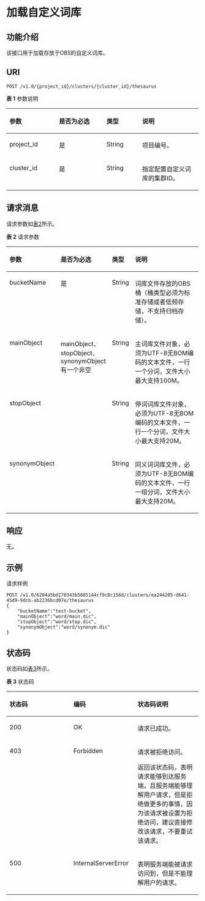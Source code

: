 # 加载自定义词库<a name="css_03_0027"></a>

## 功能介绍<a name="section874853215915"></a>

该接口用于加载存放于OBS的自定义词库。

## URI<a name="section8763193210910"></a>

```
POST /v1.0/{project_id}/clusters/{cluster_id}/thesaurus
```

**表 1**  参数说明

<a name="table57631032695"></a>
<table><thead align="left"><tr id="row4445336913"><th class="cellrowborder" valign="top" width="25.77%" id="mcps1.2.5.1.1"><p id="p54417338910"><a name="p54417338910"></a><a name="p54417338910"></a>参数</p>
</th>
<th class="cellrowborder" valign="top" width="24.740000000000002%" id="mcps1.2.5.1.2"><p id="p1644733693"><a name="p1644733693"></a><a name="p1644733693"></a>是否为必选</p>
</th>
<th class="cellrowborder" valign="top" width="18.56%" id="mcps1.2.5.1.3"><p id="p11441233696"><a name="p11441233696"></a><a name="p11441233696"></a>类型</p>
</th>
<th class="cellrowborder" valign="top" width="30.930000000000003%" id="mcps1.2.5.1.4"><p id="p124403319916"><a name="p124403319916"></a><a name="p124403319916"></a>说明</p>
</th>
</tr>
</thead>
<tbody><tr id="row94414331098"><td class="cellrowborder" valign="top" width="25.77%" headers="mcps1.2.5.1.1 "><p id="p0441331398"><a name="p0441331398"></a><a name="p0441331398"></a>project_id</p>
</td>
<td class="cellrowborder" valign="top" width="24.740000000000002%" headers="mcps1.2.5.1.2 "><p id="p9444331997"><a name="p9444331997"></a><a name="p9444331997"></a>是</p>
</td>
<td class="cellrowborder" valign="top" width="18.56%" headers="mcps1.2.5.1.3 "><p id="p144412334919"><a name="p144412334919"></a><a name="p144412334919"></a>String</p>
</td>
<td class="cellrowborder" valign="top" width="30.930000000000003%" headers="mcps1.2.5.1.4 "><p id="p18449331896"><a name="p18449331896"></a><a name="p18449331896"></a>项目编号。</p>
</td>
</tr>
<tr id="row14453320917"><td class="cellrowborder" valign="top" width="25.77%" headers="mcps1.2.5.1.1 "><p id="p2044193314920"><a name="p2044193314920"></a><a name="p2044193314920"></a>cluster_id</p>
</td>
<td class="cellrowborder" valign="top" width="24.740000000000002%" headers="mcps1.2.5.1.2 "><p id="p24410331398"><a name="p24410331398"></a><a name="p24410331398"></a>是</p>
</td>
<td class="cellrowborder" valign="top" width="18.56%" headers="mcps1.2.5.1.3 "><p id="p844133316918"><a name="p844133316918"></a><a name="p844133316918"></a>String</p>
</td>
<td class="cellrowborder" valign="top" width="30.930000000000003%" headers="mcps1.2.5.1.4 "><p id="p13441833493"><a name="p13441833493"></a><a name="p13441833493"></a>指定配置自定义词库的集群ID。</p>
</td>
</tr>
</tbody>
</table>

## 请求消息<a name="section1477913211910"></a>

请求参数如[表2](#table82481020121413)所示。

**表 2**  请求参数

<a name="table82481020121413"></a>
<table><thead align="left"><tr id="row18248112010149"><th class="cellrowborder" valign="top" width="17%" id="mcps1.2.5.1.1"><p id="p10441033494"><a name="p10441033494"></a><a name="p10441033494"></a>参数</p>
</th>
<th class="cellrowborder" valign="top" width="24%" id="mcps1.2.5.1.2"><p id="p74493316910"><a name="p74493316910"></a><a name="p74493316910"></a>是否为必选</p>
</th>
<th class="cellrowborder" valign="top" width="12%" id="mcps1.2.5.1.3"><p id="p1044533896"><a name="p1044533896"></a><a name="p1044533896"></a>类型</p>
</th>
<th class="cellrowborder" valign="top" width="47%" id="mcps1.2.5.1.4"><p id="p154413335917"><a name="p154413335917"></a><a name="p154413335917"></a>说明</p>
</th>
</tr>
</thead>
<tbody><tr id="row18248182013148"><td class="cellrowborder" valign="top" width="17%" headers="mcps1.2.5.1.1 "><p id="p837215054813"><a name="p837215054813"></a><a name="p837215054813"></a>bucketName</p>
</td>
<td class="cellrowborder" valign="top" width="24%" headers="mcps1.2.5.1.2 "><p id="p4441233891"><a name="p4441233891"></a><a name="p4441233891"></a>是</p>
</td>
<td class="cellrowborder" valign="top" width="12%" headers="mcps1.2.5.1.3 "><p id="p186181046114912"><a name="p186181046114912"></a><a name="p186181046114912"></a>String</p>
</td>
<td class="cellrowborder" valign="top" width="47%" headers="mcps1.2.5.1.4 "><p id="p9448924192218"><a name="p9448924192218"></a><a name="p9448924192218"></a>词库文件存放的OBS桶（桶类型必须为标准存储或者低频存储，不支持归档存储）。</p>
</td>
</tr>
<tr id="row243315404483"><td class="cellrowborder" valign="top" width="17%" headers="mcps1.2.5.1.1 "><p id="p1343434015485"><a name="p1343434015485"></a><a name="p1343434015485"></a>mainObject</p>
</td>
<td class="cellrowborder" rowspan="3" valign="top" width="24%" headers="mcps1.2.5.1.2 "><p id="p443424054812"><a name="p443424054812"></a><a name="p443424054812"></a>mainObject、stopObject、synonymObject有一个非空</p>
<p id="p10434940174811"><a name="p10434940174811"></a><a name="p10434940174811"></a></p>
<p id="p103131351113"><a name="p103131351113"></a><a name="p103131351113"></a></p>
</td>
<td class="cellrowborder" valign="top" width="12%" headers="mcps1.2.5.1.3 "><p id="p1543414094815"><a name="p1543414094815"></a><a name="p1543414094815"></a>String</p>
</td>
<td class="cellrowborder" valign="top" width="47%" headers="mcps1.2.5.1.4 "><p id="p194341340174817"><a name="p194341340174817"></a><a name="p194341340174817"></a>主词库文件对象，必须为UTF-8无BOM编码的文本文件，一行一个分词，文件大小最大支持100M。</p>
</td>
</tr>
<tr id="row17434184011488"><td class="cellrowborder" valign="top" headers="mcps1.2.5.1.1 "><p id="p2043424044817"><a name="p2043424044817"></a><a name="p2043424044817"></a>stopObject</p>
</td>
<td class="cellrowborder" valign="top" headers="mcps1.2.5.1.2 "><p id="p11434140154816"><a name="p11434140154816"></a><a name="p11434140154816"></a>String</p>
</td>
<td class="cellrowborder" valign="top" headers="mcps1.2.5.1.3 "><p id="p2434540104813"><a name="p2434540104813"></a><a name="p2434540104813"></a>停词词库文件对象，必须为UTF-8无BOM编码的文本文件，一行一个分词，文件大小最大支持20M。</p>
</td>
</tr>
<tr id="row7297115121112"><td class="cellrowborder" valign="top" headers="mcps1.2.5.1.1 "><p id="p1531310515117"><a name="p1531310515117"></a><a name="p1531310515117"></a>synonymObject</p>
</td>
<td class="cellrowborder" valign="top" headers="mcps1.2.5.1.2 "><p id="p1031315512117"><a name="p1031315512117"></a><a name="p1031315512117"></a>String</p>
</td>
<td class="cellrowborder" valign="top" headers="mcps1.2.5.1.3 "><p id="p731315515111"><a name="p731315515111"></a><a name="p731315515111"></a>同义词词库文件，必须为UTF-8无BOM编码的文本文件，一行一组分词，文件大小最大支持20M。</p>
</td>
</tr>
</tbody>
</table>

## 响应<a name="section19810103220915"></a>

无。

## 示例<a name="section1035420783716"></a>

请求样例

```
POST /v1.0/6204a5bd270343b5885144cf9c8c158d/clusters/ea244205-d641-45d9-9dcb-ab2236bcd07e/thesaurus
{
    "bucketName":"test-bucket",
    "mainObject":"word/main.dic",
    "stopObject":"word/stop.dic",
    "synonymObject":"word/synonym.dic"
}
```

## 状态码<a name="section87962546391"></a>

状态码如[表3](#table209491933101317)所示。

**表 3**  状态码

<a name="table209491933101317"></a>
<table><thead align="left"><tr id="row194918333132"><th class="cellrowborder" valign="top" width="33.33333333333333%" id="mcps1.2.4.1.1"><p id="p6531343171310"><a name="p6531343171310"></a><a name="p6531343171310"></a>状态码</p>
</th>
<th class="cellrowborder" valign="top" width="33.33333333333333%" id="mcps1.2.4.1.2"><p id="p16534124318132"><a name="p16534124318132"></a><a name="p16534124318132"></a>编码</p>
</th>
<th class="cellrowborder" valign="top" width="33.33333333333333%" id="mcps1.2.4.1.3"><p id="p1453710437131"><a name="p1453710437131"></a><a name="p1453710437131"></a>状态码说明</p>
</th>
</tr>
</thead>
<tbody><tr id="row09491533111315"><td class="cellrowborder" valign="top" width="33.33333333333333%" headers="mcps1.2.4.1.1 "><p id="p1656994351310"><a name="p1656994351310"></a><a name="p1656994351310"></a>200</p>
</td>
<td class="cellrowborder" valign="top" width="33.33333333333333%" headers="mcps1.2.4.1.2 "><p id="p4573443111317"><a name="p4573443111317"></a><a name="p4573443111317"></a>OK</p>
</td>
<td class="cellrowborder" valign="top" width="33.33333333333333%" headers="mcps1.2.4.1.3 "><p id="p1057744317139"><a name="p1057744317139"></a><a name="p1057744317139"></a>请求已成功。</p>
</td>
</tr>
<tr id="row640417314405"><td class="cellrowborder" valign="top" width="33.33333333333333%" headers="mcps1.2.4.1.1 "><p id="p3404534404"><a name="p3404534404"></a><a name="p3404534404"></a>403</p>
</td>
<td class="cellrowborder" valign="top" width="33.33333333333333%" headers="mcps1.2.4.1.2 "><p id="zh-cn_topic_0122640420_p50789473"><a name="zh-cn_topic_0122640420_p50789473"></a><a name="zh-cn_topic_0122640420_p50789473"></a>Forbidden</p>
</td>
<td class="cellrowborder" valign="top" width="33.33333333333333%" headers="mcps1.2.4.1.3 "><p id="zh-cn_topic_0122640420_p20306648"><a name="zh-cn_topic_0122640420_p20306648"></a><a name="zh-cn_topic_0122640420_p20306648"></a>请求被拒绝访问。</p>
<p id="zh-cn_topic_0122640420_p48542107"><a name="zh-cn_topic_0122640420_p48542107"></a><a name="zh-cn_topic_0122640420_p48542107"></a>返回该状态码，表明请求能够到达服务端，且服务端能够理解用户请求，但是拒绝做更多的事情，因为该请求被设置为拒绝访问，建议直接修改该请求，不要重试该请求。</p>
</td>
</tr>
<tr id="row183761457407"><td class="cellrowborder" valign="top" width="33.33333333333333%" headers="mcps1.2.4.1.1 "><p id="p73765584014"><a name="p73765584014"></a><a name="p73765584014"></a>500</p>
</td>
<td class="cellrowborder" valign="top" width="33.33333333333333%" headers="mcps1.2.4.1.2 "><p id="zh-cn_topic_0122640420_p5333744"><a name="zh-cn_topic_0122640420_p5333744"></a><a name="zh-cn_topic_0122640420_p5333744"></a>InternalServerError</p>
</td>
<td class="cellrowborder" valign="top" width="33.33333333333333%" headers="mcps1.2.4.1.3 "><p id="zh-cn_topic_0122640420_p29380125"><a name="zh-cn_topic_0122640420_p29380125"></a><a name="zh-cn_topic_0122640420_p29380125"></a>表明服务端能被请求访问到，但是不能理解用户的请求。</p>
</td>
</tr>
</tbody>
</table>


